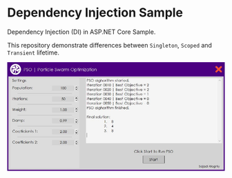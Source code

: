 # Dependency Injection Sample
Dependency Injection (DI) in ASP.NET Core Sample.

This repository demonstrate differences between `Singleton`, `Scoped` and `Transient` lifetime.

<p align="center">
  <a href="https://coffeebede.ir/buycoffee/sajad">
    <img src="https://github.com/SajadAfaghiy/Particle-Swarm-Optimization/blob/master/Particle-Swarm-Optimization/Screenshots/PSO%20Screenshot.JPG" width="600"/>
  </a>
</p>
